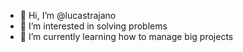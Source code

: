 - 👋 Hi, I’m @lucastrajano
- 👀 I’m interested in solving problems
- 🌱 I’m currently learning how to manage big projects
